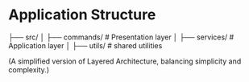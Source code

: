 # Application Structure

├── src/
│   ├── commands/        # Presentation layer
│   ├── services/        # Application  layer
│   ├── utils/           # shared utilities

(A simplified version of Layered Architecture, balancing simplicity and complexity.)
